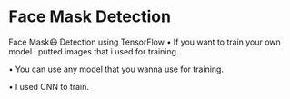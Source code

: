 # Face Mask Detection


Face Mask😷 Detection using TensorFlow
• If you want to train your own model i putted images that i used for training.

• You can use any model that you wanna use for training.

• I used CNN to train.

